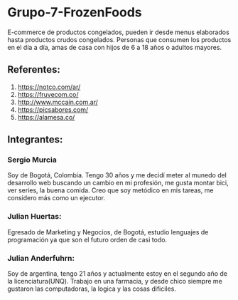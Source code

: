 # Grupo-7-FrozenFoods
E-commerce de productos congelados, pueden ir desde menus elaborados hasta productos crudos congelados.
Personas que consumen los productos en el día a día, amas de casa con hijos de 6 a 18 años o adultos mayores.

## Referentes:
1. https://notco.com/ar/
2. https://fruvecom.co/
3. http://www.mccain.com.ar/
4. https://picsabores.com/
5. https://alamesa.co/

## Integrantes:
### Sergio Murcia
Soy de Bogotá, Colombia. Tengo 30 años y me decidí meter al munedo del desarrollo web buscando un cambio en mi profesión, me gusta montar bici, ver series, la buena comida. Creo que soy metódico en mis tareas, me considero más como un ejecutor.
### Julian Huertas:
Egresado de Marketing y Negocios, de Bogotá, estudio lenguajes de programación ya que son el futuro orden de casi todo.
### Julian Anderfuhrn:
Soy de argentina, tengo 21 años y actualmente estoy en el segundo año de la licenciatura(UNQ). Trabajo en una farmacia, y desde chico siempre me gustaron las computadoras, la logica y las cosas dificiles. 
